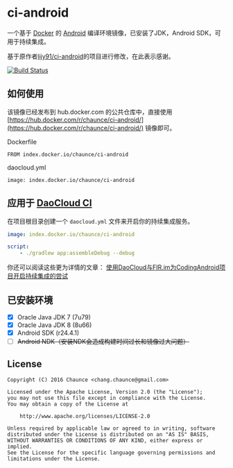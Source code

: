 # ci-android

一个基于 [Docker](https://www.docker.com/) 的 [Android](http://www.android.com/) 编译环境镜像，已安装了JDK，Android SDK，可用于持续集成。

基于原作者[lijy91/ci-android](https://github.com/lijy91/ci-android)的项目进行修改，在此表示感谢。

[![Build Status](https://travis-ci.org/chang-chaunce/ci-android.svg?branch=master)](https://travis-ci.org/chang-chaunce/ci-android)

## 如何使用

该镜像已经发布到 hub.docker.com 的公共仓库中，直接使用 [https://hub.docker.com/r/chaunce/ci-android/](https://hub.docker.com/r/chaunce/ci-android/) 镜像即可。

Dockerfile
```
FROM index.docker.io/chaunce/ci-android
```

daocloud.yml
```
image: index.docker.io/chaunce/ci-android
```

## 应用于 [DaoCloud CI](https://www.daocloud.io/)

在项目根目录创建一个 `daocloud.yml` 文件来开启你的持续集成服务。
```yml
image: index.docker.io/chaunce/ci-android

script:
    - ./gradlew app:assembleDebug --debug
```

你还可以阅读这些更为详情的文章： [使用DaoCloud与FIR.im为CodingAndroid项目开启持续集成的尝试](http://www.jianshu.com/p/a6ebb0e0c5ae)

## 已安装环境
- [x] Oracle Java JDK 7 (7u79)
- [x] Oracle Java JDK 8 (8u66)
- [x] Android SDK (r24.4.1)
- [ ] ~~Android NDK（安装NDK会造成构建时间过长和镜像过大问题）~~

## License

    Copyright (C) 2016 Chaunce <chang.chaunce@gmail.com>

    Licensed under the Apache License, Version 2.0 (the "License");
    you may not use this file except in compliance with the License.
    You may obtain a copy of the License at

        http://www.apache.org/licenses/LICENSE-2.0

    Unless required by applicable law or agreed to in writing, software
    distributed under the License is distributed on an "AS IS" BASIS,
    WITHOUT WARRANTIES OR CONDITIONS OF ANY KIND, either express or implied.
    See the License for the specific language governing permissions and
    limitations under the License.
